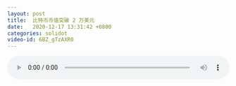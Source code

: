 ```yaml
---
layout: post
title:  比特币币值突破 2 万美元
date:   2020-12-17 13:31:42 +0800
categories: solidot
video-id: 6BZ_gTzAXR0
---
```


<audio src="/assets/6b2a164f0ff7654f4a74eff79b662572.mp3" style="width: 100%;" controls></audio>

